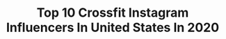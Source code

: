 ---
title: Top 10 Crossfit Instagram Influencers In United States In 2020
description: >-
  Find top crossfit Instagram influencers in United States in 2020. Most popular hashtags: #stayhome #fitfam #fitness #workout.
platform: Instagram
profiles:
  - username: "sean_c_larkin"
    fullname: >-
      Sean Larkin
    location: "United States"
    followers: 255112
    engagement: 1238
    commentsToLikes: 0.029120
    avatar: "https://scontent-lht6-1.cdninstagram.com/v/t51.2885-19/s320x320/51960973_815154268829579_9188995629718700032_n.jpg?_nc_ht=scontent-lht6-1.cdninstagram.com&_nc_ohc=Q4ARaEjJkPYAX9N1iBS&oh=2982cf7b2cc3a90136c76b679d4a2a5d&oe=5EB93544"
    verified: true
    hashtags: "#livepdnation, #swat, #nobull, #jimwood"
  - username: "thelma_christoforou"
    fullname: >-
      thelma christoforou
    location: "United States"
    followers: 31553
    engagement: 481
    commentsToLikes: 0.084613
    avatar: "https://scontent-atl3-1.cdninstagram.com/v/t51.2885-19/s320x320/21980925_1601388026580281_9099978472549253120_n.jpg?_nc_ht=scontent-atl3-1.cdninstagram.com&_nc_ohc=swdGxLIihI8AX_oU7DU&oh=414b19344e849479646bc5cc7d2951ca&oe=5EBAAB6A"
    verified: false
    hashtags: "#nolimits, #atplabtraininggirls, #hellenergy, #xtremestores"
  - username: "kaipeirawrrr"
    fullname: >-
      KaiPeí Walls
    location: "United States"
    followers: 6504
    engagement: 1012
    commentsToLikes: 0.104164
    avatar: "https://scontent-ams4-1.cdninstagram.com/v/t51.2885-19/s320x320/91023063_2533191980273999_7379690070153887744_n.jpg?_nc_ht=scontent-ams4-1.cdninstagram.com&_nc_ohc=TgC2d3AXmK8AX-ybq7r&oh=a7363ef7619455160fe11dda80eccbbb&oe=5EB86C8C"
    verified: false
    hashtags: "#kaiday2019, #tbt, #swipeleft, #tiktoktuesday"
  - username: "_brialee"
    fullname: >-
      Bria Lee
    location: "United States"
    followers: 72262
    engagement: 535
    commentsToLikes: 0.038009
    avatar: "https://scontent-ams4-1.cdninstagram.com/v/t51.2885-19/s320x320/80010574_497156050929171_9033803145460842496_n.jpg?_nc_ht=scontent-ams4-1.cdninstagram.com&_nc_ohc=faEoFvN10EEAX-_qGHQ&oh=083f880d075e5a7ecab1f897f2e9a19f&oe=5EBA3859"
    verified: false
    hashtags: "#redrocks, #home, #strongwomen, #dothework"
  - username: "blairwheeler"
    fullname: >-
      Blair Wheeler 🇺🇸
    location: "United States"
    followers: 26430
    engagement: 311
    commentsToLikes: 0.075537
    avatar: "https://scontent-ams4-1.cdninstagram.com/v/t51.2885-19/s320x320/42728556_210851199665320_3580110194769657856_n.jpg?_nc_ht=scontent-ams4-1.cdninstagram.com&_nc_ohc=WX_Vz0iLx_sAX--bj3-&oh=eeeb2db2c4fff1084a103b7db798bfba&oe=5EBA6ECF"
    verified: false
    hashtags: "#lifehacks, #nashvilletn, #golffit, #vlog"
  - username: "okaprol"
    fullname: >-
      Onur
    location: "United States"
    followers: 8785
    engagement: 4905
    commentsToLikes: 0.024266
    avatar: "https://scontent-hkt1-1.cdninstagram.com/v/t51.2885-19/s320x320/84321690_766750720517148_5838940264328069120_n.jpg?_nc_ht=scontent-hkt1-1.cdninstagram.com&_nc_ohc=IhT0WEvqDdgAX85bxnT&oh=8980b5281cf931c2b7fd13a83ba4df80&oe=5EB462BE"
    verified: false
    hashtags: "#washhands, #gaysnap, #barbudo, #staysafe"
  - username: "dellespeegle"
    fullname: >-
      Dani Elle Speegle
    location: "United States"
    followers: 468467
    engagement: 678
    commentsToLikes: 0.010505
    avatar: "https://scontent-ams4-1.cdninstagram.com/v/t51.2885-19/s320x320/82219399_2381182138812167_1934562946403270656_n.jpg?_nc_ht=scontent-ams4-1.cdninstagram.com&_nc_ohc=DlLYi73K71kAX9XM_LP&oh=cf09566148b28621199dc7e22ab9121a&oe=5EBAB5B4"
    verified: false
    hashtags: "#recovery, #findthetime, #bornprimitiveathlete, #letmeshop"
  - username: "jared_p_smith"
    fullname: >-
      Jared P-Smith
    location: "United States"
    followers: 87461
    engagement: 567
    commentsToLikes: 0.018593
    avatar: "https://scontent-ams4-1.cdninstagram.com/v/t51.2885-19/s320x320/68951932_508442099932749_3897747275694211072_n.jpg?_nc_ht=scontent-ams4-1.cdninstagram.com&_nc_ohc=agYxmvhw9pQAX8qfwt5&oh=68b02f46232dc695fef66264de65019c&oe=5EBC5E97"
    verified: false
    hashtags: "#choosehappiness, #mondaymindset, #coronahair, #clickbait"
  - username: "jmgambill"
    fullname: >-
      Jan-Michael Gambill
    location: "United States"
    followers: 5608
    engagement: 1001
    commentsToLikes: 0.043182
    avatar: "https://scontent-ams4-1.cdninstagram.com/v/t51.2885-19/s320x320/79533595_546157025969276_7846850712297275392_n.jpg?_nc_ht=scontent-ams4-1.cdninstagram.com&_nc_ohc=mInaGfhQzBQAX_83XDb&oh=663c3f4b24a0813f4cf6775e5a6dcf44&oe=5EB83F47"
    verified: false
    hashtags: "#tennis, #newyear, #tryallclub, #functional"
  - username: "brennokie"
    fullname: >-
      Brenda Orozco.
    location: "United States"
    followers: 3055
    engagement: 1601
    commentsToLikes: 0.077941
    avatar: "https://scontent-bos3-1.cdninstagram.com/v/t51.2885-19/s320x320/31338672_1531513037156115_1878430154796040192_n.jpg?_nc_ht=scontent-bos3-1.cdninstagram.com&_nc_ohc=iZemFrdbcNEAX8bBJLv&oh=5bb4efd36b0668d9f232a6ae2c375e59&oe=5EBC1517"
    verified: false
    hashtags: "#miami, #pole, #poledancemiami, #stretching"
---